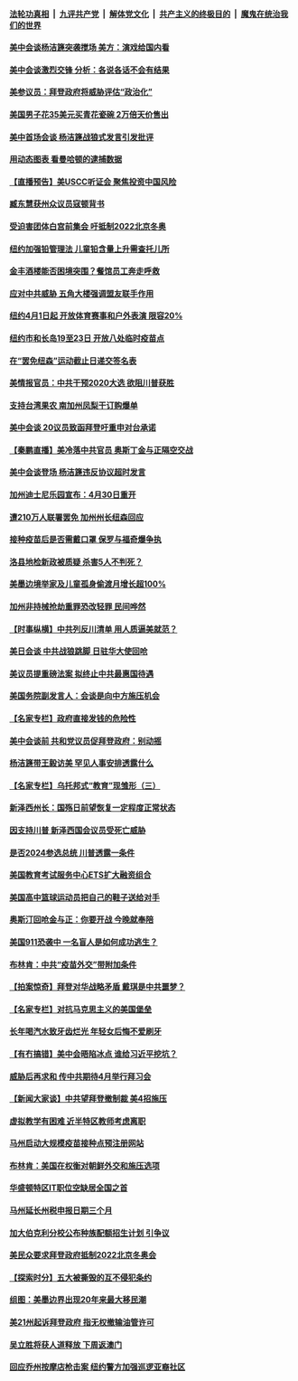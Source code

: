 

####  [法轮功真相](../../../../basic/blob/master/README.md?t=03192031) &nbsp;|&nbsp; [九评共产党](../../../../9ping.md/blob/master/README.md?t=03192031) &nbsp;|&nbsp; [解体党文化](../../../../jtdwh.md/blob/master/README.md?t=03192031)  &nbsp;|&nbsp; [共产主义的终极目的](../../../../gczydzjmd.md/blob/master/README.md?t=03192031) &nbsp;|&nbsp; [魔鬼在统治我们的世界](../../../../mgztzwmdsj.md/blob/master/README.md?t=03192031) 

#### [美中会谈杨洁篪突袭搅场 美方：演戏给国内看](../pages/nsc412/n12821980.md?t=03192031) 

#### [美中会谈激烈交锋 分析：各说各话不会有结果](../pages/nsc412/n12821706.md?t=03192031) 

#### [美参议员：拜登政府将威胁评估“政治化”](../pages/nsc412/n12821546.md?t=03192031) 

#### [美国男子花35美元买青花瓷碗 2万倍天价售出](../pages/nsc412/n12821677.md?t=03192031) 

#### [美中首场会谈 杨洁篪战狼式发言引发批评](../pages/nsc412/n12821177.md?t=03192031) 

#### [用动态图表 看曼哈顿的逮捕数据](../pages/nsc412/n12821190.md?t=03192031) 

#### [【直播预告】美USCC听证会 聚焦投资中国风险](../pages/nsc412/n12820507.md?t=03192031) 

#### [臧东慧获州众议员寇顿背书](../pages/nsc412/n12821306.md?t=03192031) 

#### [受迫害团体白宫前集会 吁抵制2022北京冬奥](../pages/nsc412/n12821405.md?t=03192031) 

#### [纽约加强铅管理法 儿童铅含量上升需查托儿所](../pages/nsc412/n12821316.md?t=03192031) 

#### [金丰酒楼能否困境突围？餐馆员工奔走呼救](../pages/nsc412/n12821352.md?t=03192031) 

#### [应对中共威胁 五角大楼强调盟友联手作用](../pages/nsc412/n12821246.md?t=03192031) 

#### [纽约4月1日起 开放体育赛事和户外表演 限容20%](../pages/nsc412/n12821365.md?t=03192031) 

#### [纽约市和长岛19至23日 开放八处临时疫苗点](../pages/nsc412/n12821347.md?t=03192031) 

#### [在“罢免纽森”运动截止日递交签名表](../pages/nsc412/n12821294.md?t=03192031) 

#### [美情报官员：中共干预2020大选 欲阻川普获胜](../pages/nsc412/n12821048.md?t=03192031) 

#### [支持台湾果农 南加州凤梨干订购爆单](../pages/nsc412/n12821264.md?t=03192031) 

#### [美中会谈 20议员致函拜登吁重申对台承诺](../pages/nsc412/n12821149.md?t=03192031) 

#### [【秦鹏直播】美冷落中共官员 奥斯丁金与正隔空交战](../pages/nsc412/n12820878.md?t=03192031) 

#### [美中会谈登场 杨洁篪违反协议超时发言](../pages/nsc412/n12821052.md?t=03192031) 

#### [加州迪士尼乐园宣布：4月30日重开](../pages/nsc412/n12818487.md?t=03192031) 

#### [遭210万人联署罢免 加州州长纽森回应](../pages/nsc412/n12821108.md?t=03192031) 

#### [接种疫苗后是否需戴口罩 保罗与福奇爆争执](../pages/nsc412/n12820977.md?t=03192031) 

#### [洛县地检新政被质疑 杀害5人不判死？](../pages/nsc412/n12821029.md?t=03192031) 

#### [美墨边境举家及儿童孤身偷渡月增长超100%](../pages/nsc412/n12820969.md?t=03192031) 

#### [加州非持械抢劫重罪恐改轻罪 民间哗然](../pages/nsc412/n12818606.md?t=03192031) 

#### [【时事纵横】中共列反川清单 用人质逼美就范？](../pages/nsc412/n12820885.md?t=03192031) 

#### [美日会谈 中共战狼跳脚 日驻华大使回呛](../pages/nsc412/n12820554.md?t=03192031) 

#### [美议员提重磅法案 拟终止中共最惠国待遇](../pages/nsc412/n12820764.md?t=03192031) 

#### [美国务院副发言人：会谈是向中方施压机会](../pages/nsc412/n12820775.md?t=03192031) 

#### [【名家专栏】政府直接发钱的危险性](../pages/nsc412/n12820089.md?t=03192031) 

#### [美中会谈前 共和党议员促拜登政府：别动摇](../pages/nsc412/n12820670.md?t=03192031) 

#### [杨洁篪带王毅访美 罕见人事安排透露什么](../pages/nsc412/n12820494.md?t=03192031) 

#### [【名家专栏】乌托邦式“教育”现雏形（三）](../pages/nsc412/n12820044.md?t=03192031) 

#### [新泽西州长：国殇日前望恢复一定程度正常状态](../pages/nsc412/n12820660.md?t=03192031) 

#### [因支持川普 新泽西国会议员受死亡威胁](../pages/nsc412/n12820536.md?t=03192031) 

#### [是否2024参选总统 川普透露一条件](../pages/nsc412/n12820531.md?t=03192031) 

#### [美国教育考试服务中心ETS扩大融资组合](../pages/nsc412/n12820546.md?t=03192031) 

#### [美国高中篮球运动员把自己的鞋子送给对手](../pages/nsc412/n12820002.md?t=03192031) 

#### [奥斯汀回呛金与正：你要开战 今晚就奉陪](../pages/nsc412/n12820432.md?t=03192031) 

#### [美国911恐袭中 一名盲人是如何成功逃生？](../pages/nsc412/n12819824.md?t=03192031) 

#### [布林肯：中共“疫苗外交”带附加条件](../pages/nsc412/n12820401.md?t=03192031) 

#### [【拍案惊奇】拜登对华战略矛盾 戴琪是中共噩梦？](../pages/nsc412/n12820147.md?t=03192031) 

#### [【名家专栏】对抗马克思主义的美国堡垒](../pages/nsc412/n12820071.md?t=03192031) 

#### [长年喝汽水致牙齿烂光 年轻女后悔不爱刷牙](../pages/nsc412/n12819334.md?t=03192031) 

#### [【有冇搞错】美中会晤陷冰点 谁给习近平挖坑？](../pages/nsc412/n12818052.md?t=03192031) 

#### [威胁后再求和 传中共期待4月举行拜习会](../pages/nsc412/n12820162.md?t=03192031) 

#### [【新闻大家谈】中共望拜登撤制裁 美4招施压](../pages/nsc412/n12820036.md?t=03192031) 

#### [虚拟教学有困难 近半特区教师考虑离职](../pages/nsc412/n12820201.md?t=03192031) 

#### [马州启动大规模疫苗接种点预注册网站](../pages/nsc412/n12820182.md?t=03192031) 

#### [布林肯：美国在权衡对朝鲜外交和施压选项](../pages/nsc412/n12820020.md?t=03192031) 

#### [华盛顿特区IT职位空缺居全国之首](../pages/nsc412/n12820167.md?t=03192031) 

#### [马州延长州税申报日期三个月](../pages/nsc412/n12820113.md?t=03192031) 

#### [加大伯克利分校公布种族配额招生计划 引争议](../pages/nsc412/n12816073.md?t=03192031) 

#### [美民众要求拜登政府抵制2022北京冬奥会](../pages/nsc412/n12818577.md?t=03192031) 

#### [【探索时分】五大被撕毁的互不侵犯条约](../pages/nsc412/n12818375.md?t=03192031) 

#### [组图：美墨边界出现20年来最大移民潮](../pages/nsc412/n12819326.md?t=03192031) 

#### [美21州起诉拜登政府 指无权撤输油管许可](../pages/nsc412/n12818670.md?t=03192031) 

#### [吴立胜将获人道释放 下周返澳门](../pages/nsc412/n12818822.md?t=03192031) 

#### [回应乔州按摩店枪击案  纽约警方加强巡逻亚裔社区](../pages/nsc412/n12818830.md?t=03192031) 

